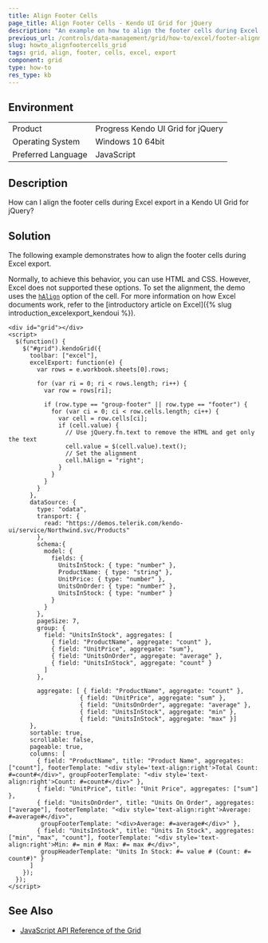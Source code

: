 ```yaml
---
title: Align Footer Cells
page_title: Align Footer Cells - Kendo UI Grid for jQuery
description: "An example on how to align the footer cells during Excel export in a Kendo UI Grid for jQuery."
previous_url: /controls/data-management/grid/how-to/excel/footer-alignment
slug: howto_alignfootercells_grid
tags: grid, align, footer, cells, excel, export
component: grid
type: how-to
res_type: kb
---
```


## Environment

<table>
 <tr>
  <td>Product</td>
  <td>Progress Kendo UI Grid for jQuery</td>
 </tr>
 <tr>
  <td>Operating System</td>
  <td>Windows 10 64bit</td>
 </tr>
 <tr>
  <td>Preferred Language</td>
  <td>JavaScript</td>
 </tr>
</table>

## Description

How can I align the footer cells during Excel export in a Kendo UI Grid for jQuery?

## Solution

The following example demonstrates how to align the footer cells during Excel export.

Normally, to achieve this behavior, you can use HTML and CSS. However, Excel does not supported these options. To set the alignment, the demo uses the [`hAlign`](/api/javascript/ooxml/workbook/configuration/sheets.rows.cells.halign) option of the cell. For more information on how Excel documents work, refer to the [introductory article on Excel]({% slug introduction_excelexport_kendoui %}).

```dojo
<div id="grid"></div>
<script>
  $(function() {
    $("#grid").kendoGrid({
      toolbar: ["excel"],
      excelExport: function(e) {
        var rows = e.workbook.sheets[0].rows;

        for (var ri = 0; ri < rows.length; ri++) {
          var row = rows[ri];

          if (row.type == "group-footer" || row.type == "footer") {
            for (var ci = 0; ci < row.cells.length; ci++) {
              var cell = row.cells[ci];
              if (cell.value) {
                // Use jQuery.fn.text to remove the HTML and get only the text
                cell.value = $(cell.value).text();
                // Set the alignment
                cell.hAlign = "right";
              }
            }
          }
        }
      },
      dataSource: {
        type: "odata",
        transport: {
          read: "https://demos.telerik.com/kendo-ui/service/Northwind.svc/Products"
        },
        schema:{
          model: {
            fields: {
              UnitsInStock: { type: "number" },
              ProductName: { type: "string" },
              UnitPrice: { type: "number" },
              UnitsOnOrder: { type: "number" },
              UnitsInStock: { type: "number" }
            }
          }
        },
        pageSize: 7,
        group: {
          field: "UnitsInStock", aggregates: [
            { field: "ProductName", aggregate: "count" },
            { field: "UnitPrice", aggregate: "sum"},
            { field: "UnitsOnOrder", aggregate: "average" },
            { field: "UnitsInStock", aggregate: "count" }
          ]
        },

        aggregate: [ { field: "ProductName", aggregate: "count" },
                    { field: "UnitPrice", aggregate: "sum" },
                    { field: "UnitsOnOrder", aggregate: "average" },
                    { field: "UnitsInStock", aggregate: "min" },
                    { field: "UnitsInStock", aggregate: "max" }]
      },
      sortable: true,
      scrollable: false,
      pageable: true,
      columns: [
        { field: "ProductName", title: "Product Name", aggregates: ["count"], footerTemplate: "<div style='text-align:right'>Total Count: #=count#</div>", groupFooterTemplate: "<div style='text-align:right'>Count: #=count#</div>" },
        { field: "UnitPrice", title: "Unit Price", aggregates: ["sum"] },
        { field: "UnitsOnOrder", title: "Units On Order", aggregates: ["average"], footerTemplate: "<div style='text-align:right'>Average: #=average#</div>",
         groupFooterTemplate: "<div>Average: #=average#</div>" },
        { field: "UnitsInStock", title: "Units In Stock", aggregates: ["min", "max", "count"], footerTemplate: "<div style='text-align:right'>Min: #= min # Max: #= max #</div>",
         groupHeaderTemplate: "Units In Stock: #= value # (Count: #= count#)" }
      ]
    });
  });
</script>
```

## See Also

* [JavaScript API Reference of the Grid](/api/javascript/ui/grid)
